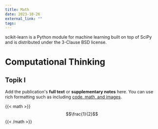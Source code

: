 ```yaml
---
title: Math
date: 2023-10-26
external_link: ""
tags:
---
```


scikit-learn is a Python module for machine learning built on top of SciPy and is distributed under the 3-Clause BSD license.

# Computational Thinking
## Topik I
Add the publication's **full text** or **supplementary notes** here. You can use rich formatting such as including [code, math, and images](https://docs.hugoblox.com/content/writing-markdown-latex/).

{{< math >}}
$$\frac{1}{2}$$
{{< /math >}}
<!--more-->
